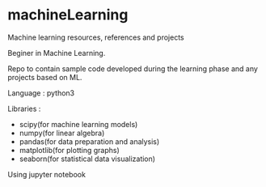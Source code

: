 # machineLearning

Machine learning resources, references and projects

Beginer in Machine Learning.

Repo to contain sample code developed during the learning phase
and any projects based on ML.

Language : python3

Libraries :
- scipy(for machine learning models)
- numpy(for linear algebra)
- pandas(for data preparation and analysis)
- matplotlib(for plotting graphs)
- seaborn(for statistical data visualization)

Using jupyter notebook


